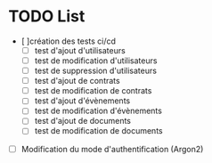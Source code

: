 # TODO List

- [ ]création des tests ci/cd
    -[ ] test d'ajout d'utilisateurs
    -[ ] test de modification d'utilisateurs
    -[ ] test de suppression d'utilisateurs
    -[ ] test d'ajout de contrats
    -[ ] test de modification de contrats
    -[ ] test d'ajout d'évènements
    -[ ] test de modification d'évènements
    -[ ] test d'ajout de documents
    -[ ] test de modification de documents
- [ ] Modification du mode d'authentification (Argon2)
